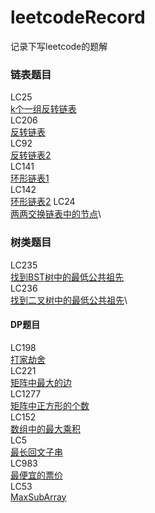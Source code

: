 # leetcodeRecord
记录下写leetcode的题解
### 链表题目
LC25\
[k个一组反转链表](/fundamental/MayPratise/KthReverseList.java)\
LC206\
[反转链表](/fundamental/juniorAlgorithm/list/ReverseList.java)\
LC92\
[反转链表2]()\
LC141\
[环形链表1](/fundamental/juniorAlgorithm/list/CycleList1.java)\
LC142\
[环形链表2](/fundamental/juniorAlgorithm/list/CycleList2.java)
LC24\
[两两交换链表中的节点](fundamental/explore/recursion/SwapNodeInPairs.java)\
### 树类题目
LC235\
[找到BST树中的最低公共祖先](/fundamental/Dfs/LowestCommonAncestorInBST.java)\
LC236\
[找到二叉树中的最低公共祖先](/fundamental/Dfs/LowestCommonAncestor.java)\
#### DP题目
LC198\
[打家劫舍](/fundamental/Dp/Rob.java)\
LC221\
[矩阵中最大的边](/fundamental/Dp/MaxSide.java)\
LC1277\
[矩阵中正方形的个数](fundamental/Dp/MaxMatrixNum.java)\
LC152\
[数组中的最大乘积](fundamental/Dp/maxProduct.java)\
LC5\
[最长回文子串](fundamental/Dp/MaxLengthOfPalindromicSubString.java)\
LC983\
[最便宜的票价](fundamental/Dp/LowestTicketPrice.java)\
LC53\
[MaxSubArray](/fundamental/juniorAlgorithm/dp/MaxSubArray.java)
